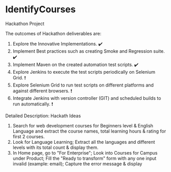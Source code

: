 # IdentifyCourses
Hackathon Project

The outcomes of Hackathon deliverables are:

1. Explore the Innovative Implementations. :heavy_check_mark:
2. Implement Best practices such as creating Smoke and Regression suite. :heavy_check_mark:
3. Implement Maven on the created automation test scripts. :heavy_check_mark:
4. Explore Jenkins to execute the test scripts periodically on Selenium Grid. :exclamation:
5. Explore Selenium Grid to run test scripts on different platforms and against different browsers. :exclamation:
6. Integrate Jenkins with version controller (GIT) and scheduled builds to run automatically. :exclamation:

Detailed Description: Hackath Ideas

1. Search for web development courses for Beginners level & English Language and extract the course names, total learning hours & rating for first 2 courses.
2. Look for Language Learning; Extract all the languages and different levels with its total count & display them.
3. In Home page, go to "For Enterprise"; Look into Courses for Campus under Product; Fill the  "Ready to transform" form with any one input invalid (example: email); Capture the error message & display

